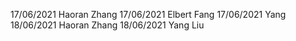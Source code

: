 17/06/2021 Haoran Zhang
17/06/2021 Elbert Fang
17/06/2021 Yang
18/06/2021 Haoran Zhang
18/06/2021 Yang Liu